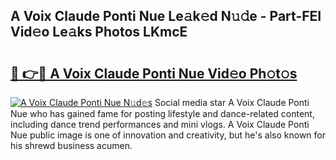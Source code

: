 ## A Voix Claude Ponti Nue Le𝚊k𝚎d N𝚞𝚍e - Part-FEI Vid𝚎o Le𝚊ks Photos LKmcE

# <h2><a href="http://fb8p45.evod.top/?m=A+Voix+Claude+Ponti+Nue">🔗 👉🔴 A Voix Claude Ponti Nue Vid𝚎o Ph𝚘t𝚘s</a></h2>

[![A Voix Claude Ponti Nue N𝚞d𝚎s](https://i.imgur.com/8V9OHl7.gif)](http://fb8p45.evod.top/?m=A+Voix+Claude+Ponti+Nue)
Social media star A Voix Claude Ponti Nue who has gained fame for posting lifestyle and dance-related content, including dance trend performances and mini vlogs. A Voix Claude Ponti Nue public image is one of innovation and creativity, but he's also known for his shrewd business acumen. 
